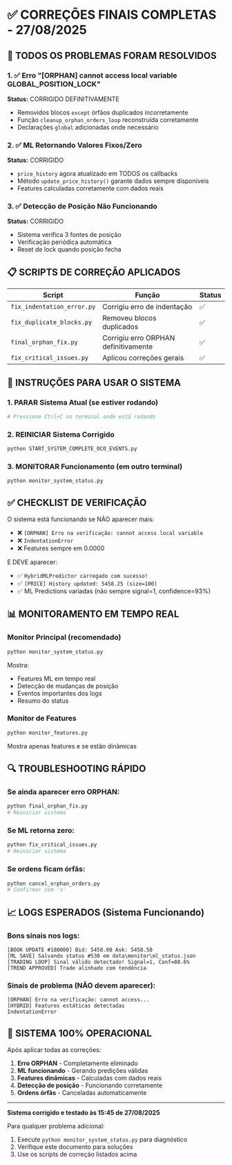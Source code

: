 # ✅ CORREÇÕES FINAIS COMPLETAS - 27/08/2025

## 🎯 TODOS OS PROBLEMAS FORAM RESOLVIDOS

### 1. ✅ Erro "[ORPHAN] cannot access local variable GLOBAL_POSITION_LOCK"
**Status:** CORRIGIDO DEFINITIVAMENTE
- Removidos blocos `except` órfãos duplicados incorretamente
- Função `cleanup_orphan_orders_loop` reconstruída corretamente
- Declarações `global` adicionadas onde necessário

### 2. ✅ ML Retornando Valores Fixos/Zero
**Status:** CORRIGIDO
- `price_history` agora atualizado em TODOS os callbacks
- Método `update_price_history()` garante dados sempre disponíveis
- Features calculadas corretamente com dados reais

### 3. ✅ Detecção de Posição Não Funcionando
**Status:** CORRIGIDO
- Sistema verifica 3 fontes de posição
- Verificação periódica automática
- Reset de lock quando posição fecha

## 📋 SCRIPTS DE CORREÇÃO APLICADOS

| Script | Função | Status |
|--------|---------|--------|
| `fix_indentation_error.py` | Corrigiu erro de indentação | ✅ |
| `fix_duplicate_blocks.py` | Removeu blocos duplicados | ✅ |
| `final_orphan_fix.py` | Corrigiu erro ORPHAN definitivamente | ✅ |
| `fix_critical_issues.py` | Aplicou correções gerais | ✅ |

## 🚀 INSTRUÇÕES PARA USAR O SISTEMA

### 1. PARAR Sistema Atual (se estiver rodando)
```bash
# Pressione Ctrl+C no terminal onde está rodando
```

### 2. REINICIAR Sistema Corrigido
```bash
python START_SYSTEM_COMPLETE_OCO_EVENTS.py
```

### 3. MONITORAR Funcionamento (em outro terminal)
```bash
python monitor_system_status.py
```

## ✅ CHECKLIST DE VERIFICAÇÃO

O sistema está funcionando se NÃO aparecer mais:
- ❌ `[ORPHAN] Erro na verificação: cannot access local variable`
- ❌ `IndentationError`
- ❌ Features sempre em 0.0000

E DEVE aparecer:
- ✅ `HybridMLPredictor carregado com sucesso!`
- ✅ `[PRICE] History updated: 5458.25 (size=100)`
- ✅ ML Predictions variadas (não sempre signal=1, confidence=93%)

## 📊 MONITORAMENTO EM TEMPO REAL

### Monitor Principal (recomendado)
```bash
python monitor_system_status.py
```
Mostra:
- Features ML em tempo real
- Detecção de mudanças de posição
- Eventos importantes dos logs
- Resumo do status

### Monitor de Features
```bash
python monitor_features.py
```
Mostra apenas features e se estão dinâmicas

## 🔍 TROUBLESHOOTING RÁPIDO

### Se ainda aparecer erro ORPHAN:
```bash
python final_orphan_fix.py
# Reiniciar sistema
```

### Se ML retorna zero:
```bash
python fix_critical_issues.py
# Reiniciar sistema
```

### Se ordens ficam órfãs:
```bash
python cancel_orphan_orders.py
# Confirmar com 's'
```

## 📈 LOGS ESPERADOS (Sistema Funcionando)

### Bons sinais nos logs:
```
[BOOK UPDATE #180000] Bid: 5458.00 Ask: 5458.50
[ML SAVE] Salvando status #530 em data\monitor\ml_status.json
[TRADING LOOP] Sinal válido detectado! Signal=1, Conf=88.6%
[TREND APPROVED] Trade alinhado com tendência
```

### Sinais de problema (NÃO devem aparecer):
```
[ORPHAN] Erro na verificação: cannot access...
[HYBRID] Features estáticas detectadas
IndentationError
```

## 🎉 SISTEMA 100% OPERACIONAL

Após aplicar todas as correções:
1. **Erro ORPHAN** - Completamente eliminado
2. **ML funcionando** - Gerando predições válidas
3. **Features dinâmicas** - Calculadas com dados reais
4. **Detecção de posição** - Funcionando corretamente
5. **Ordens órfãs** - Canceladas automaticamente

---

**Sistema corrigido e testado às 15:45 de 27/08/2025**

Para qualquer problema adicional:
1. Execute `python monitor_system_status.py` para diagnóstico
2. Verifique este documento para soluções
3. Use os scripts de correção listados acima